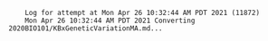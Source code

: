         Log for attempt at Mon Apr 26 10:32:44 AM PDT 2021 (11872)
        Mon Apr 26 10:32:44 AM PDT 2021 Converting 2020BIO101/KBxGeneticVariationMA.md...
